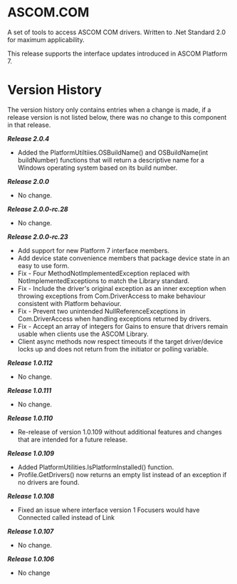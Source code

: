 # ASCOM.COM

A set of tools to access ASCOM COM drivers. Written to .Net Standard 2.0 for maximum applicability.

This release supports the interface updates introduced in ASCOM Platform 7.

# Version History
The version history only contains entries when a change is made, if a release version is not listed below, there was no change to this component in that release.

***Release 2.0.4***
* Added the PlatformUtiltiies.OSBuildName() and OSBuildName(int buildNumber) functions that will return a descriptive name for a Windows operating system based on its build number.

***Release 2.0.0***
* No change.

***Release 2.0.0-rc.28***
* No change.

***Release 2.0.0-rc.23***
* Add support for new Platform 7 interface members.
* Add device state convenience members that package device state in an easy to use form.
* Fix - Four MethodNotImplementedException replaced with NotImplementedExceptions to match the Library standard.
* Fix - Include the driver's original exception as an inner exception when throwing exceptions from Com.DriverAccess to make behaviour consistent with Platform behaviour.
* Fix - Prevent two unintended NullReferenceExceptions in Com.DriverAccess when handling exceptions returned by drivers.
* Fix - Accept an array of integers for Gains to ensure that drivers remain usable when clients use the ASCOM Library.
* Client async methods now respect timeouts if the target driver/device locks up and does not return from the initiator or polling variable.

***Release 1.0.112***
* No change.

***Release 1.0.111***
* No change.

***Release 1.0.110***
* Re-release of version 1.0.109 without additional features and changes that are intended for a future release.

***Release 1.0.109***
* Added PlatformUtilities.IsPlatformInstalled() function.
* Profile.GetDrivers() now returns an empty list instead of an exception if no drivers are found.

***Release 1.0.108***
* Fixed an issue where interface version 1 Focusers would have Connected called instead of Link

***Release 1.0.107***
* No change.

***Release 1.0.106***
* No change